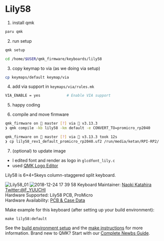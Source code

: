 # Lily58

1. install qmk 
```sh
paru qmk
``` 
2. run setup 
```sh
qmk setup

cd /home/$USER/qmk_firmware/keyboards/lily58
```

3. copy keymap to via (as we doing via setup)
```sh
cp keymaps/default keymap/via 
```

4. add via support in `keymaps/via/rules.mk`
```sh 
VIA_ENABLE = yes            # Enable VIA support
```

5. happy coding

6. compile and move firmware
```sh
qmk_firmware on  master [?] via 🐍 v3.13.3 
❯ qmk compile -kb lily58 -km default -e CONVERT_TO=promicro_rp2040 

qmk_firmware on  master [?] via 🐍 v3.13.3 took 12s 
❯ cp lily58_rev1_default_promicro_rp2040.uf2 /run/media/ketan/RPI-RP2/
```

7. (optional) to update image
- I edited font and render as logo in `glcdfont_lily.c` 
- used [QMK Logo Editor](https://joric.github.io/qle/) 


Lily58 is 6×4+5keys column-staggered split keyboard.

![Lily58_01](https://user-images.githubusercontent.com/6285554/50394214-72479880-079f-11e9-9d91-33fdbf1d7715.jpg)
![2018-12-24 17 39 58](https://user-images.githubusercontent.com/6285554/50394779-05360200-07a3-11e9-82b5-066fd8907ecf.png)
Keyboard Maintainer: [Naoki Katahira](https://github.com/kata0510/) [Twitter:@F_YUUCHI](https://twitter.com/F_YUUCHI)  
Hardware Supported: Lily58 PCB, ProMicro  
Hardware Availability: [PCB & Case Data](https://github.com/kata0510/Lily58)

Make example for this keyboard (after setting up your build environment):

    make lily58:default

See the [build environment setup](https://docs.qmk.fm/#/getting_started_build_tools) and the [make instructions](https://docs.qmk.fm/#/getting_started_make_guide) for more information. Brand new to QMK? Start with our [Complete Newbs Guide](https://docs.qmk.fm/#/newbs).


